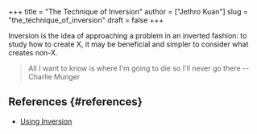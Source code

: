 +++
title = "The Technique of Inversion"
author = ["Jethro Kuan"]
slug = "the_technique_of_inversion"
draft = false
+++

Inversion is the idea of approaching a problem in an inverted fashion: to study
how to create X, it may be beneficial and simpler to consider what creates
non-X.

> All I want to know is where I'm going to die so I'll never go there -- Charlie Munger


## References {#references}

-   [Using Inversion](https://commoncog.com/blog/using-inversion/)